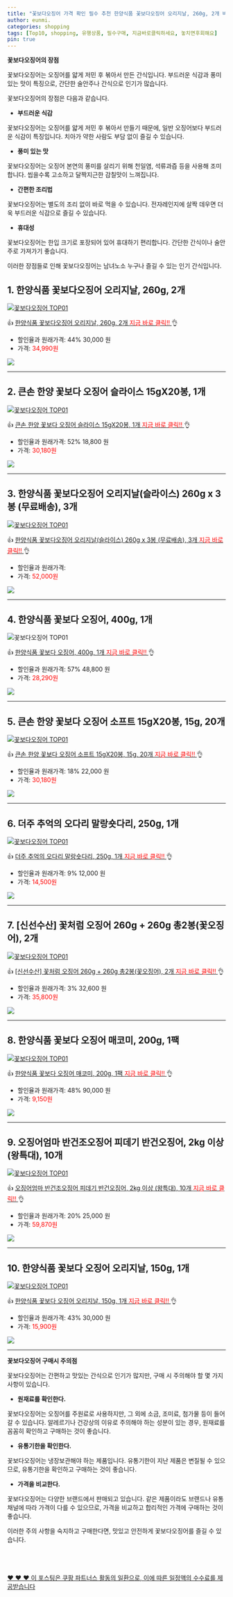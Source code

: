 ```yaml
---
title: "꽃보다오징어 가격 확인 필수 추천 한양식품 꽃보다오징어 오리지날, 260g, 2개 비교 장점 구매가이드"
author: eunmi.
categories: shopping
tags: [Top10, shopping, 유행상품, 필수구매, 지금바로클릭하세요, 놓치면후회해요]
pin: true
---
```

**꽃보다오징어의 장점**

꽃보다오징어는 오징어를 얇게 저민 후 볶아서 만든 간식입니다. 부드러운 식감과 풍미 있는 맛이 특징으로, 간단한 술안주나 간식으로 인기가 많습니다.

꽃보다오징어의 장점은 다음과 같습니다.

* **부드러운 식감**

꽃보다오징어는 오징어를 얇게 저민 후 볶아서 만들기 때문에, 일반 오징어보다 부드러운 식감이 특징입니다. 치아가 약한 사람도 부담 없이 즐길 수 있습니다.

* **풍미 있는 맛**

꽃보다오징어는 오징어 본연의 풍미를 살리기 위해 천일염, 석류과즙 등을 사용해 조미합니다. 씹을수록 고소하고 달짝지근한 감칠맛이 느껴집니다.

* **간편한 조리법**

꽃보다오징어는 별도의 조리 없이 바로 먹을 수 있습니다. 전자레인지에 살짝 데우면 더욱 부드러운 식감으로 즐길 수 있습니다.

* **휴대성**

꽃보다오징어는 한입 크기로 포장되어 있어 휴대하기 편리합니다. 간단한 간식이나 술안주로 가져가기 좋습니다.

이러한 장점들로 인해 꽃보다오징어는 남녀노소 누구나 즐길 수 있는 인기 간식입니다.

   

## 1. 한양식품 꽃보다오징어 오리지날, 260g, 2개

[![꽃보다오징어 TOP01](https://thumbnail9.coupangcdn.com/thumbnails/remote/230x230ex/image/retail/images/2020/09/02/13/8/36e0060c-af8d-4f69-afe2-f173083e84bf.jpg)](https://link.coupang.com/re/AFFSDP?lptag=AF3617701&subid=GithubCoopas&pageKey=2049791020&traceid=V0-153&itemId=3484807442&vendorItemId=71471092386)


👍 [한양식품 꽃보다오징어 오리지날, 260g, 2개 <font color=red> 지금 바로 클릭!! </font> ](https://link.coupang.com/re/AFFSDP?lptag=AF3617701&subid=GithubCoopas&pageKey=2049791020&traceid=V0-153&itemId=3484807442&vendorItemId=71471092386) 👌 


- 할인율과 원래가격: 44%  30,000   원
- 가격: <span style='color:red'>34,990원</span>

[![](/discount_price.png)](https://link.coupang.com/re/AFFSDP?lptag=AF3617701&subid=GithubCoopas&pageKey=2049791020&traceid=V0-153&itemId=3484807442&vendorItemId=71471092386)

---


   

## 2. 큰손 한양 꽃보다 오징어 슬라이스 15gX20봉, 1개

[![꽃보다오징어 TOP01](https://thumbnail6.coupangcdn.com/thumbnails/remote/230x230ex/image/vendor_inventory/322e/ea7672e0d4a094d7711fba57d654b637e748be21581f42febfd6ff8d5e66.jpg)](https://link.coupang.com/re/AFFSDP?lptag=AF3617701&subid=GithubCoopas&pageKey=7198451024&traceid=V0-153&itemId=18190065785&vendorItemId=74468852469)


👍 [큰손 한양 꽃보다 오징어 슬라이스 15gX20봉, 1개 <font color=red> 지금 바로 클릭!! </font> ](https://link.coupang.com/re/AFFSDP?lptag=AF3617701&subid=GithubCoopas&pageKey=7198451024&traceid=V0-153&itemId=18190065785&vendorItemId=74468852469) 👌 


- 할인율과 원래가격: 52%  18,800   원
- 가격: <span style='color:red'>30,180원</span>

[![](/discount_price.png)](https://link.coupang.com/re/AFFSDP?lptag=AF3617701&subid=GithubCoopas&pageKey=7198451024&traceid=V0-153&itemId=18190065785&vendorItemId=74468852469)

---


   

## 3. 한양식품 꽃보다오징어 오리지날(슬라이스) 260g x 3봉 (무료배송), 3개

[![꽃보다오징어 TOP01](https://thumbnail10.coupangcdn.com/thumbnails/remote/230x230ex/image/vendor_inventory/b779/9dd564c44823e28eeb091bfd004bf1118e04ac04074b86102e5304d214dd.jpg)](https://link.coupang.com/re/AFFSDP?lptag=AF3617701&subid=GithubCoopas&pageKey=5801584619&traceid=V0-153&itemId=18982709217&vendorItemId=77396750896)


👍 [한양식품 꽃보다오징어 오리지날(슬라이스) 260g x 3봉 (무료배송), 3개 <font color=red> 지금 바로 클릭!! </font> ](https://link.coupang.com/re/AFFSDP?lptag=AF3617701&subid=GithubCoopas&pageKey=5801584619&traceid=V0-153&itemId=18982709217&vendorItemId=77396750896) 👌 


- 할인율과 원래가격: 
- 가격: <span style='color:red'>52,000원</span>

[![](/discount_price.png)](https://link.coupang.com/re/AFFSDP?lptag=AF3617701&subid=GithubCoopas&pageKey=5801584619&traceid=V0-153&itemId=18982709217&vendorItemId=77396750896)

---


   

## 4. 한양식품 꽃보다 오징어, 400g, 1개

![꽃보다오징어 TOP01](https://thumbnail7.coupangcdn.com/thumbnails/remote/230x230ex/image/retail/images/614611861757319-42a92c92-c734-4886-a537-0e28b4cf3aa8.JPG)


👍 [한양식품 꽃보다 오징어, 400g, 1개 <font color=red> 지금 바로 클릭!! </font> ](https://link.coupang.com/re/AFFSDP?lptag=AF3617701&subid=GithubCoopas&pageKey=2049791020&traceid=V0-153&itemId=2102806273&vendorItemId=70101672862) 👌 


- 할인율과 원래가격: 57%  48,800   원
- 가격: <span style='color:red'>28,290원</span>

[![](/discount_price.png)](https://link.coupang.com/re/AFFSDP?lptag=AF3617701&subid=GithubCoopas&pageKey=2049791020&traceid=V0-153&itemId=2102806273&vendorItemId=70101672862)

---


   

## 5. 큰손 한양 꽃보다 오징어 소프트 15gX20봉, 15g, 20개

[![꽃보다오징어 TOP01](https://thumbnail9.coupangcdn.com/thumbnails/remote/230x230ex/image/vendor_inventory/e8ac/321e90d85c28bc4e7f5e27789a9fcfd9c25777647442eeecf3a9bf4b9d73.jpg)](https://link.coupang.com/re/AFFSDP?lptag=AF3617701&subid=GithubCoopas&pageKey=5064591522&traceid=V0-153&itemId=18190025472&vendorItemId=74468413433)


👍 [큰손 한양 꽃보다 오징어 소프트 15gX20봉, 15g, 20개 <font color=red> 지금 바로 클릭!! </font> ](https://link.coupang.com/re/AFFSDP?lptag=AF3617701&subid=GithubCoopas&pageKey=5064591522&traceid=V0-153&itemId=18190025472&vendorItemId=74468413433) 👌 


- 할인율과 원래가격: 18%  22,000   원
- 가격: <span style='color:red'>30,180원</span>

[![](/discount_price.png)](https://link.coupang.com/re/AFFSDP?lptag=AF3617701&subid=GithubCoopas&pageKey=5064591522&traceid=V0-153&itemId=18190025472&vendorItemId=74468413433)

---


   

## 6. 더주 추억의 오다리 말랑숏다리, 250g, 1개

[![꽃보다오징어 TOP01](https://thumbnail10.coupangcdn.com/thumbnails/remote/230x230ex/image/vendor_inventory/7160/25b71b7cabb4c30f515a1c32f29fe83452cf479ca0c9f8b694383c263a32.jpg)](https://link.coupang.com/re/AFFSDP?lptag=AF3617701&subid=GithubCoopas&pageKey=7273638728&traceid=V0-153&itemId=18556129122&vendorItemId=82639370017)


👍 [더주 추억의 오다리 말랑숏다리, 250g, 1개 <font color=red> 지금 바로 클릭!! </font> ](https://link.coupang.com/re/AFFSDP?lptag=AF3617701&subid=GithubCoopas&pageKey=7273638728&traceid=V0-153&itemId=18556129122&vendorItemId=82639370017) 👌 


- 할인율과 원래가격: 9%  12,000   원
- 가격: <span style='color:red'>14,500원</span>

[![](/discount_price.png)](https://link.coupang.com/re/AFFSDP?lptag=AF3617701&subid=GithubCoopas&pageKey=7273638728&traceid=V0-153&itemId=18556129122&vendorItemId=82639370017)

---


   

## 7. [신선수산] 꽃처럼 오징어 260g + 260g 총2봉(꽃오징어), 2개

[![꽃보다오징어 TOP01](https://thumbnail9.coupangcdn.com/thumbnails/remote/230x230ex/image/vendor_inventory/4899/5df6863b9fe8ce59f41b7622a6e5f84794c1bcb42b87187da00af33304a4.jpg)](https://link.coupang.com/re/AFFSDP?lptag=AF3617701&subid=GithubCoopas&pageKey=7038224477&traceid=V0-153&itemId=17396832182&vendorItemId=72769366379)


👍 [[신선수산] 꽃처럼 오징어 260g + 260g 총2봉(꽃오징어), 2개 <font color=red> 지금 바로 클릭!! </font> ](https://link.coupang.com/re/AFFSDP?lptag=AF3617701&subid=GithubCoopas&pageKey=7038224477&traceid=V0-153&itemId=17396832182&vendorItemId=72769366379) 👌 


- 할인율과 원래가격: 3%  32,600   원
- 가격: <span style='color:red'>35,800원</span>

[![](/discount_price.png)](https://link.coupang.com/re/AFFSDP?lptag=AF3617701&subid=GithubCoopas&pageKey=7038224477&traceid=V0-153&itemId=17396832182&vendorItemId=72769366379)

---


   

## 8. 한양식품 꽃보다 오징어 매코미, 200g, 1팩

[![꽃보다오징어 TOP01](https://thumbnail10.coupangcdn.com/thumbnails/remote/230x230ex/image/retail/images/2023/01/19/10/4/3f4d5d27-62a0-4064-ab5a-2722725f8cae.jpg)](https://link.coupang.com/re/AFFSDP?lptag=AF3617701&subid=GithubCoopas&pageKey=7080067042&traceid=V0-153&itemId=17609711194&vendorItemId=84775806590)


👍 [한양식품 꽃보다 오징어 매코미, 200g, 1팩 <font color=red> 지금 바로 클릭!! </font> ](https://link.coupang.com/re/AFFSDP?lptag=AF3617701&subid=GithubCoopas&pageKey=7080067042&traceid=V0-153&itemId=17609711194&vendorItemId=84775806590) 👌 


- 할인율과 원래가격: 48%  90,000   원
- 가격: <span style='color:red'>9,150원</span>

[![](/discount_price.png)](https://link.coupang.com/re/AFFSDP?lptag=AF3617701&subid=GithubCoopas&pageKey=7080067042&traceid=V0-153&itemId=17609711194&vendorItemId=84775806590)

---


   

## 9. 오징어엄마 반건조오징어 피데기 반건오징어, 2kg 이상 (왕특대), 10개

[![꽃보다오징어 TOP01](https://thumbnail7.coupangcdn.com/thumbnails/remote/230x230ex/image/vendor_inventory/5fa3/1d376606bb3ea23d07217629cd691ebf864f660348ffc9ee2a2d4b563efa.jpg)](https://link.coupang.com/re/AFFSDP?lptag=AF3617701&subid=GithubCoopas&pageKey=6511488243&traceid=V0-153&itemId=14384506833&vendorItemId=81628803609)


👍 [오징어엄마 반건조오징어 피데기 반건오징어, 2kg 이상 (왕특대), 10개 <font color=red> 지금 바로 클릭!! </font> ](https://link.coupang.com/re/AFFSDP?lptag=AF3617701&subid=GithubCoopas&pageKey=6511488243&traceid=V0-153&itemId=14384506833&vendorItemId=81628803609) 👌 


- 할인율과 원래가격: 20%  25,000   원
- 가격: <span style='color:red'>59,870원</span>

[![](/discount_price.png)](https://link.coupang.com/re/AFFSDP?lptag=AF3617701&subid=GithubCoopas&pageKey=6511488243&traceid=V0-153&itemId=14384506833&vendorItemId=81628803609)

---


   

## 10. 한양식품 꽃보다 오징어 오리지날, 150g, 1개

[![꽃보다오징어 TOP01](https://thumbnail10.coupangcdn.com/thumbnails/remote/230x230ex/image/vendor_inventory/9532/f0e10bab934c036d934923e2e873fbd6bb776e00eed2f0c64d54dec3de3e.jpg)](https://link.coupang.com/re/AFFSDP?lptag=AF3617701&subid=GithubCoopas&pageKey=5801584619&traceid=V0-153&itemId=2772397512&vendorItemId=70762223342)


👍 [한양식품 꽃보다 오징어 오리지날, 150g, 1개 <font color=red> 지금 바로 클릭!! </font> ](https://link.coupang.com/re/AFFSDP?lptag=AF3617701&subid=GithubCoopas&pageKey=5801584619&traceid=V0-153&itemId=2772397512&vendorItemId=70762223342) 👌 


- 할인율과 원래가격: 43%  30,000   원
- 가격: <span style='color:red'>15,900원</span>

[![](/discount_price.png)](https://link.coupang.com/re/AFFSDP?lptag=AF3617701&subid=GithubCoopas&pageKey=5801584619&traceid=V0-153&itemId=2772397512&vendorItemId=70762223342)

---
**꽃보다오징어 구매시 주의점**

꽃보다오징어는 간편하고 맛있는 간식으로 인기가 많지만, 구매 시 주의해야 할 몇 가지 사항이 있습니다.

* **원재료를 확인한다.**

꽃보다오징어는 오징어를 주원료로 사용하지만, 그 외에 소금, 조미료, 첨가물 등이 들어갈 수 있습니다. 알레르기나 건강상의 이유로 주의해야 하는 성분이 있는 경우, 원재료를 꼼꼼히 확인하고 구매하는 것이 좋습니다.

* **유통기한을 확인한다.**

꽃보다오징어는 냉장보관해야 하는 제품입니다. 유통기한이 지난 제품은 변질될 수 있으므로, 유통기한을 확인하고 구매하는 것이 좋습니다.

* **가격을 비교한다.**

꽃보다오징어는 다양한 브랜드에서 판매되고 있습니다. 같은 제품이라도 브랜드나 유통채널에 따라 가격이 다를 수 있으므로, 가격을 비교하고 합리적인 가격에 구매하는 것이 좋습니다.

이러한 주의 사항을 숙지하고 구매한다면, 맛있고 안전하게 꽃보다오징어를 즐길 수 있습니다.<br><br><br><br><br> [ ❤ ❤ ❤ 이 포스팅은 쿠팡 파트너스 활동의 일환으로, 이에 따른 일정액의 수수료를 제공받습니다](https://link.coupang.com/a/bcEFyh)